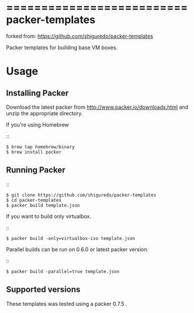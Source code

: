 ==========================
packer-templates
==========================
forked from: https://github.com/shiguredo/packer-templates

Packer templates for building base VM boxes.

Usage
=====

Installing Packer
-----------------

Download the latest packer from http://www.packer.io/downloads.html and unzip the appropriate directory.

If you're using Homebrew

::

    $ brew tap homebrew/binary
    $ brew install packer


Running Packer
--------------

::

    $ git clone https://github.com/shiguredo/packer-templates
    $ cd packer-templates
    $ packer build template.json


If you want to build only virtualbox.

::

    $ packer build -only=virtualbox-iso template.json


Parallel builds can be run on 0.6.0 or latest packer version.

::

    $ packer build -parallel=true template.json


Supported versions
------------------

These templates was tested using a packer 0.7.5 .

